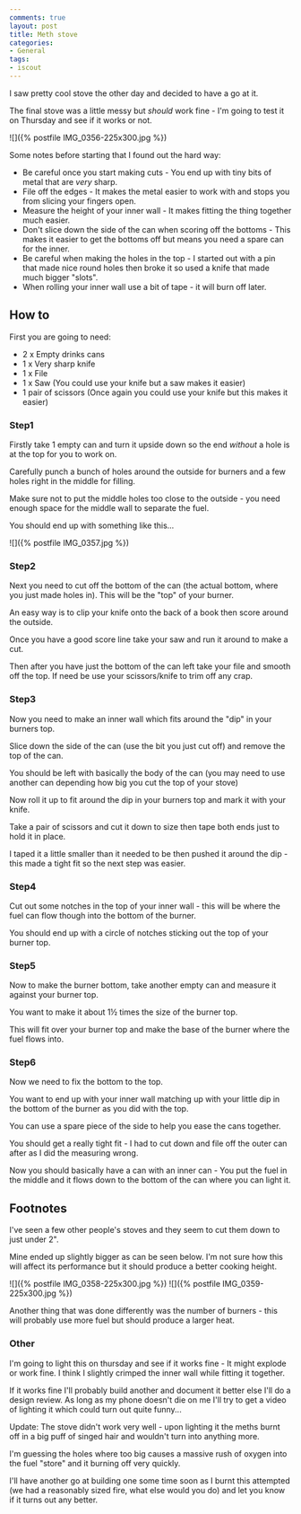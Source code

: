 ```yaml
---
comments: true
layout: post
title: Meth stove
categories:
- General
tags:
- iscout
---
```


I saw pretty cool stove the other day and decided to have a go at it.

The final stove was a little messy but _should_ work fine - I'm going to test it on Thursday and see if it works or not.

![]({% postfile IMG_0356-225x300.jpg %})

Some notes before starting that I found out the hard way:

  * Be careful once you start making cuts - You end up with tiny bits of metal that are *very* sharp.
  * File off the edges - It makes the metal easier to work with and stops you from slicing your fingers open.
  * Measure the height of your inner wall - It makes fitting the thing together much easier.
  * Don't slice down the side of the can when scoring off the bottoms - This makes it easier to get the bottoms off but means you need a spare can for the inner.
  * Be careful when making the holes in the top - I started out with a pin that made nice round holes then broke it so used a knife that made much bigger "slots".
  * When rolling your inner wall use a bit of tape - it will burn off later.

## How to

First you are going to need:

  * 2 x Empty drinks cans
  * 1 x Very sharp knife
  * 1 x File
  * 1 x Saw (You could use your knife but a saw makes it easier)
  * 1 pair of scissors (Once again you could use your knife but this makes it easier)

### Step1

Firstly take 1 empty can and turn it upside down so the end *without* a hole is at the top for you to work on.

Carefully punch a bunch of holes around the outside for burners and a few holes right in the middle for filling.

Make sure not to put the middle holes too close to the outside - you need enough space for the middle wall to separate the fuel.

You should end up with something like this...

![]({% postfile IMG_0357.jpg %})

### Step2

Next you need to cut off the bottom of the can (the actual bottom, where you just made holes in). This will be the "top" of your burner.

An easy way is to clip your knife onto the back of a book then score around the outside.

Once you have a good score line take your saw and run it around to make a cut.

Then after you have just the bottom of the can left take your file and smooth off the top. If need be use your scissors/knife to trim off any crap.


### Step3

Now you need to make an inner wall which fits around the "dip" in your burners top.

Slice down the side of the can (use the bit you just cut off) and remove the top of the can.

You should be left with basically the body of the can (you may need to use another can depending how big you cut the top of your stove)

Now roll it up to fit around the dip in your burners top and mark it with your knife.

Take a pair of scissors and cut it down to size then tape both ends just to hold it in place.

I taped it a little smaller than it needed to be then pushed it around the dip - this made a tight fit so the next step was easier.


### Step4

Cut out some notches in the top of your inner wall - this will be where the fuel can flow though into the bottom of the burner.

You should end up with a circle of notches sticking out the top of your burner top.


### Step5

Now to make the burner bottom, take another empty can and measure it against your burner top.

You want to make it about 1½ times the size of the burner top.

This will fit over your burner top and make the base of the burner where the fuel flows into.


### Step6

Now we need to fix the bottom to the top.

You want to end up with your inner wall matching up with your little dip in the bottom of the burner as you did with the top.

You can use a spare piece of the side to help you ease the cans together.

You should get a really tight fit - I had to cut down and file off the outer can after as I did the measuring wrong.

Now you should basically have a can with an inner can - You put the fuel in the middle and it flows down to the bottom of the can where you can light it.


## Footnotes

I've seen a few other people's stoves and they seem to cut them down to just under 2".

Mine ended up slightly bigger as can be seen below. I'm not sure how this will affect its performance but it should produce a better cooking height.

![]({% postfile IMG_0358-225x300.jpg %}) ![]({% postfile IMG_0359-225x300.jpg %})

Another thing that was done differently was the number of burners - this will probably use more fuel but should produce a larger heat.

### Other

I'm going to light this on thursday and see if it works fine - It might explode or work fine. I think I slightly crimped the inner wall while fitting it together.

If it works fine I'll probably build another and document it better else I'll do a design review. As long as my phone doesn't die on me I'll try to get a video of lighting it which could turn out quite funny...

Update:
The stove didn't work very well - upon lighting it the meths burnt off in a big puff of singed hair and wouldn't turn into anything more.

I'm guessing the holes where too big causes a massive rush of oxygen into the fuel "store" and it burning off very quickly.

I'll have another go at building one some time soon as I burnt this attempted (we had a reasonably sized fire, what else would you do) and let you know if it turns out any better.
